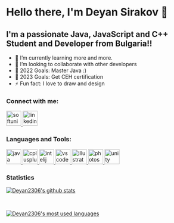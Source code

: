 # Hello there, I'm Deyan Sirakov 👋 
## I'm a passionate Java, JavaScript and C++ Student and  Developer from Bulgaria!!

- 🌱 I’m currently learning more and more.
- 👯 I’m looking to collaborate with other developers
- 🥅 2022 Goals: Master Java :)
- 🥅 2023 Goals: Get CEH certification
- ⚡ Fun fact: I love to draw and design

### Connect with me:

<a href="https://softuni.bg/users/profile/show?username=Deyan2306" target="_blank" rel="noreferrer"> <img src="https://upload.wikimedia.org/wikipedia/commons/7/76/Logo_Software_University_%28SoftUni%29_-_blue.png" alt="softuni" width="40" height="40"/> </a> <a href="https://www.linkedin.com/in/deyan-sirakov-b6a421237/" target="_blank" rel="noreferrer"> <img src="https://upload.wikimedia.org/wikipedia/commons/thumb/c/ca/LinkedIn_logo_initials.png/768px-LinkedIn_logo_initials.png" alt="linkedin" width="40" height="40"/> </a>

### Languages and Tools:

<a href="https://www.java.com/en/" target="_blank" rel="noreferrer"> <img src="https://www.probytes.net/wp-content/uploads/2019/07/java-logo-vector-768x768.png" alt="java" width="40" height="40"/> </a> <a href="https://www.cplusplus.com" target="_blank" rel="noreferrer"> <img src="https://upload.wikimedia.org/wikipedia/commons/thumb/1/18/ISO_C%2B%2B_Logo.svg/640px-ISO_C%2B%2B_Logo.svg.png" alt="cplusplus" width="40" height="40"/> </a> <a href="https://www.jetbrains.com/idea/" target="_blank" rel="noreferrer"> <img src="https://upload.wikimedia.org/wikipedia/commons/thumb/9/9c/IntelliJ_IDEA_Icon.svg/1200px-IntelliJ_IDEA_Icon.svg.png" alt="intelij" width="40" height="40"/> </a> 
<a href="https://code.visualstudio.com" target="_blank" rel="noreferrer"> <img src="https://upload.wikimedia.org/wikipedia/commons/thumb/9/9a/Visual_Studio_Code_1.35_icon.svg/2048px-Visual_Studio_Code_1.35_icon.svg.png" alt="vscode" width="40" height="40"/> </a> <a href="https://www.adobe.com/in/products/illustrator.html" target="_blank" rel="noreferrer"> <img src="https://user-images.githubusercontent.com/97783740/169659591-9da2af37-ea67-42b3-bc9a-b22b7a212adb.png" alt="illustrator" width="40" height="40"/> </a> <a href="https://www.photoshop.com/en" target="_blank" rel="noreferrer"> <img src="https://user-images.githubusercontent.com/97783740/169659753-92f75983-e0c5-4487-8bb5-a1a9543a0c57.png" alt="photoshop" width="40" height="40"/> </a> <a href="https://unity.com/" target="_blank" rel="noreferrer"> <img src="https://user-images.githubusercontent.com/97783740/169660212-c37cee25-6f3f-45c0-a278-78dce96b5fd6.png" alt="unity" width="40" height="40"/> </a> 

### Statistics 
[![Deyan2306's github stats](https://github-readme-stats.vercel.app/api?username=Deyan2306&show_icons=true&theme=radical)](https://github.com/Deyan2306/github-readme-stats)

<br>

[![Deyan2306's most used languages](https://github-readme-stats.vercel.app/api/top-langs/?username=Deyan2306&show_icons=true&theme=radical)](https://github.com/Deyan2306/github-readme-stats)
